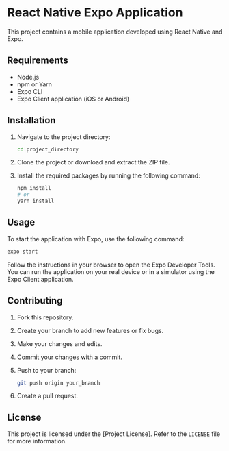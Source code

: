 # React Native Expo Application

This project contains a mobile application developed using React Native and Expo.

## Requirements

- Node.js
- npm or Yarn
- Expo CLI
- Expo Client application (iOS or Android)

## Installation

1. Navigate to the project directory:

   ```bash
   cd project_directory
   ```

2. Clone the project or download and extract the ZIP file.

3. Install the required packages by running the following command:

   ```bash
   npm install
   # or
   yarn install
   ```

## Usage

To start the application with Expo, use the following command:

```bash
expo start
```

Follow the instructions in your browser to open the Expo Developer Tools. You can run the application on your real device or in a simulator using the Expo Client application.

## Contributing

1. Fork this repository.

2. Create your branch to add new features or fix bugs.

3. Make your changes and edits.

4. Commit your changes with a commit.

5. Push to your branch:

   ```bash
   git push origin your_branch
   ```

6. Create a pull request.

## License

This project is licensed under the [Project License]. Refer to the `LICENSE` file for more information.
